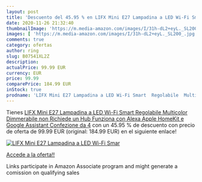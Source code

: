 ```yaml
---
layout: post
title: 'Descuento del 45.95 % en LIFX Mini E27 Lampadina a LED Wi-Fi Smar'
date: 2020-11-26 21:32:40
thumbnailImage: 'https://m.media-amazon.com/images/I/31h-dL2+eyL._SL200_.jpg'
images: [ 'https://m.media-amazon.com/images/I/31h-dL2+eyL._SL200_.jpg' ]
comments: true
category: ofertas
author: ring
slug: B07541XL2Z
description:
actualPrice: 99.99 EUR
currency: EUR
price: 99.99
comparePrice: 184.99 EUR
inStock: true
prodname: 'LIFX Mini E27 Lampadina a LED Wi-Fi Smart  Regolabile  Multicolor  Dimmerabile  non Richiede un Hub  Funziona con Alexa  Apple HomeKit e Google Assistant  Confezione da 4'
---
```


Tienes [LIFX Mini E27 Lampadina a LED Wi-Fi Smart  Regolabile  Multicolor  Dimmerabile  non Richiede un Hub  Funziona con Alexa  Apple HomeKit e Google Assistant  Confezione da 4](https://www.amazon.it/dp/B07541XL2Z/?tag=tolees00-21) con un 45.95 % de descuento con precio de oferta de 99.99 EUR (original: 184.99 EUR) en el siguiente enlace!

[![LIFX Mini E27 Lampadina a LED Wi-Fi Smar](https://m.media-amazon.com/images/I/31h-dL2+eyL._SL200_.jpg)](https://www.amazon.it/dp/B07541XL2Z/?tag=tolees00-21)

[Accede a la oferta!!](https://www.amazon.it/dp/B07541XL2Z/?tag=tolees00-21)

Links participate in Amazon Associate program and might generate a comission on qualifying sales


